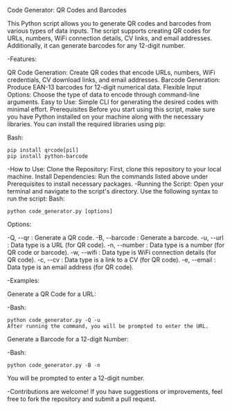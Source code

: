 Code Generator: QR Codes and Barcodes

This Python script allows you to generate QR codes and barcodes from various types of data inputs. The script supports creating QR codes for URLs, numbers, WiFi connection details, CV links, and email addresses. Additionally, it can generate barcodes for any 12-digit number.

-Features:

QR Code Generation: Create QR codes that encode URLs, numbers, WiFi credentials, CV download links, and email addresses.
Barcode Generation: Produce EAN-13 barcodes for 12-digit numerical data.
Flexible Input Options: Choose the type of data to encode through command-line arguments.
Easy to Use: Simple CLI for generating the desired codes with minimal effort.
Prerequisites
Before you start using this script, make sure you have Python installed on your machine along with the necessary libraries. You can install the required libraries using pip:

Bash:
```
pip install qrcode[pil]
pip install python-barcode
```
-How to Use:
Clone the Repository: First, clone this repository to your local machine.
Install Dependencies: Run the commands listed above under Prerequisites to install necessary packages.
-Running the Script:
Open your terminal and navigate to the script's directory.
Use the following syntax to run the script:
Bash:
```
python code_generator.py [options]
```
Options:

-Q, --qr : Generate a QR code.
-B, --barcode : Generate a barcode.
-u, --url : Data type is a URL (for QR code).
-n, --number : Data type is a number (for QR code or barcode).
-w, --wifi : Data type is WiFi connection details (for QR code).
-c, --cv : Data type is a link to a CV (for QR code).
-e, --email : Data type is an email address (for QR code).

-Examples:

Generate a QR Code for a URL:

-Bash:
```
python code_generator.py -Q -u
After running the command, you will be prompted to enter the URL.
```
Generate a Barcode for a 12-digit Number:

-Bash:
```
python code_generator.py -B -n
```
You will be prompted to enter a 12-digit number.

-Contributions are welcome! If you have suggestions or improvements, feel free to fork the repository and submit a pull request.
